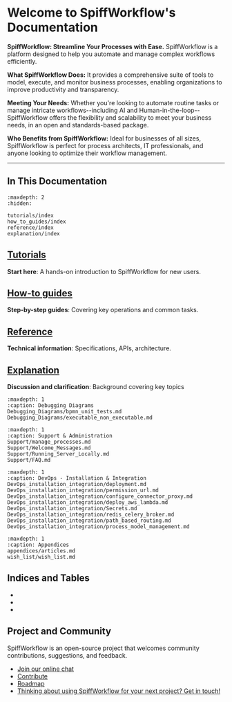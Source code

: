# Welcome to SpiffWorkflow's Documentation

**SpiffWorkflow: Streamline Your Processes with Ease.** SpiffWorkflow is a platform designed to help you automate and manage complex workflows efficiently.

**What SpiffWorkflow Does:** It provides a comprehensive suite of tools to model, execute, and monitor business processes, enabling organizations to improve productivity and transparency.

**Meeting Your Needs:** Whether you're looking to automate routine tasks or manage intricate workflows--including AI and Human-in-the-loop--SpiffWorkflow offers the flexibility and scalability to meet your business needs, in an open and standards-based package.

**Who Benefits from SpiffWorkflow:** Ideal for businesses of all sizes, SpiffWorkflow is perfect for process architects, IT professionals, and anyone looking to optimize their workflow management.

---

## In This Documentation

```{toctree}
:maxdepth: 2
:hidden:

tutorials/index
how_to_guides/index
reference/index
explanation/index
```

## [Tutorials](tutorials/index)

**Start here**: A hands-on introduction to SpiffWorkflow for new users.

## [How-to guides](how_to_guides/index)

**Step-by-step guides**: Covering key operations and common tasks.

## [Reference](reference/index)

**Technical information**: Specifications, APIs, architecture.

## [Explanation](explanation/index)

**Discussion and clarification**: Background covering key topics

```{toctree}
:maxdepth: 1
:caption: Debugging Diagrams
Debugging_Diagrams/bpmn_unit_tests.md
Debugging_Diagrams/executable_non_executable.md
```

```{toctree}
:maxdepth: 1
:caption: Support & Administration
Support/manage_processes.md
Support/Welcome_Messages.md
Support/Running_Server_Locally.md
Support/FAQ.md
```

```{toctree}
:maxdepth: 1
:caption: DevOps - Installation & Integration
DevOps_installation_integration/deployment.md
DevOps_installation_integration/permission_url.md
DevOps_installation_integration/configure_connector_proxy.md
DevOps_installation_integration/deploy_aws_lambda.md
DevOps_installation_integration/Secrets.md
DevOps_installation_integration/redis_celery_broker.md
DevOps_installation_integration/path_based_routing.md
DevOps_installation_integration/process_model_management.md
```

```{toctree}
:maxdepth: 1
:caption: Appendices
appendices/articles.md
wish_list/wish_list.md
```

## Indices and Tables

- [](genindex)
- [](modindex)
- [](search)

## Project and Community

SpiffWorkflow is an open-source project that welcomes community contributions, suggestions, and feedback.

- [Join our online chat](https://discord.gg/F6Kb7HNK7B)
- [Contribute](https://github.com/sartography/spiff-arena/blob/main/CONTRIBUTING.rst)
- [Roadmap](https://github.com/sartography/spiff-arena/issues)
- [Thinking about using SpiffWorkflow for your next project? Get in touch!](https://www.spiffworkflow.org/)
